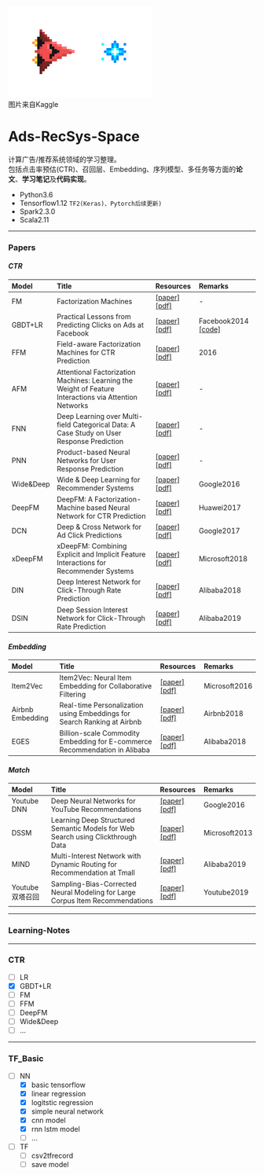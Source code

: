 ![from kaggle](halite-banner.gif)  
图片来自Kaggle
# **Ads-RecSys-Space**

计算广告/推荐系统领域的学习整理。  
包括点击率预估(CTR)、召回层、Embedding、序列模型、多任务等方面的**论文**、**学习笔记**及**代码实现**。
* Python3.6
* Tensorflow1.12 `TF2(Keras)、Pytorch后续更新)`
* Spark2.3.0
* Scala2.11

---
### Papers
#### *CTR*
| Model | Title | Resources | Remarks |
|:-------|:----------|:------------|:------|
|FM|Factorization Machines|[[paper]](https://cseweb.ucsd.edu/classes/fa17/cse291-b/reading/Rendle2010FM.pdf) [[pdf]](./papers/Rendle2010FM.pdf)|-|
|GBDT+LR |Practical Lessons from Predicting Clicks on Ads at Facebook|[[paper]](https://research.fb.com/publications/practical-lessons-from-predicting-clicks-on-ads-at-facebook/) [[pdf]](./papers/practical-lessons-from-predicting-clicks-on-ads-at-facebook.pdf) |Facebook2014 [[code]](https://github.com/zspo/gbdt-xgboost-lr)|
|FFM|Field-aware Factorization Machines for CTR Prediction|[[paper]](https://dl.acm.org/doi/abs/10.1145/2959100.2959134) [[pdf]](./papers/ffm.pdf)|2016|
|AFM|Attentional Factorization Machines: Learning the Weight of Feature Interactions via Attention Networks|[[paper]](https://arxiv.org/abs/1708.04617) [[pdf]](./papers/afm.pdf)|-|
|FNN|Deep Learning over Multi-field Categorical Data: A Case Study on User Response Prediction|[[paper]](https://arxiv.org/abs/1601.02376) [[pdf]](./papers/fnn.pdf)|-|
|PNN|Product-based Neural Networks for User Response Prediction|[[paper]](https://arxiv.org/abs/1611.00144) [[pdf]](./papers/pnn.pdf)|-|
|Wide&Deep|Wide & Deep Learning for Recommender Systems|[[paper]](https://arxiv.org/pdf/1606.07792.pdf) [[pdf]](./papers/Wide&Deep.pdf)|Google2016|
|DeepFM|DeepFM: A Factorization-Machine based Neural Network for CTR Prediction|[[paper]](https://arxiv.org/abs/1703.04247) [[pdf]](./papers/deeofm.pdf)|Huawei2017|
|DCN|Deep & Cross Network for Ad Click Predictions|[[paper]](https://arxiv.org/abs/1708.05123) [[pdf]](./papers/dcn.pdf)|Google2017|
|xDeepFM|xDeepFM: Combining Explicit and Implicit Feature Interactions for Recommender Systems|[[paper]](https://arxiv.org/abs/1803.05170) [[pdf]](./papers/xdeepfm.pdf)|Microsoft2018|
|DIN|Deep Interest Network for Click-Through Rate Prediction|[[paper]](https://arxiv.org/abs/1706.06978) [[pdf]](./papers/din.pdf)|Alibaba2018|
|DSIN|Deep Session Interest Network for Click-Through Rate Prediction|[[paper]](https://arxiv.org/abs/1905.06482) [[pdf]](./papers/dsin.pdf)|Alibaba2019|

#### *Embedding*
| Model | Title | Resources | Remarks |
|:-------|:----------|:------------|:------|
|Item2Vec|Item2Vec: Neural Item Embedding for Collaborative Filtering|[[paper]](https://arxiv.org/abs/1603.04259) [[pdf]](./papers/item2vec.pdf)|Microsoft2016|
|Airbnb Embedding|Real-time Personalization using Embeddings for Search Ranking at Airbnb|[[paper]](https://dl.acm.org/doi/abs/10.1145/3219819.3219885) [[pdf]](./papers/airbnb_embedding.pdf)|Airbnb2018|
|EGES|Billion-scale Commodity Embedding for E-commerce Recommendation in Alibaba|[[paper]](https://arxiv.org/abs/1803.02349) [[pdf]](./papers/EGES.pdf)|Alibaba2018

#### *Match*
| Model | Title | Resources | Remarks |
|:-------|:----------|:------------|:------|
|Youtube DNN|Deep Neural Networks for YouTube Recommendations|[[paper]](https://research.google/pubs/pub45530/) [[pdf]](./papers/youtube_dnn.pdf)|Google2016|
|DSSM|Learning Deep Structured Semantic Models for Web Search using Clickthrough Data|[[paper]](https://dl.acm.org/doi/abs/10.1145/2505515.2505665) [[pdf]](./papers/dssm.pdf)|Microsoft2013|
|MIND|Multi-Interest Network with Dynamic Routing for Recommendation at Tmall|[[paper]](https://arxiv.org/abs/1904.08030) [[pdf]](./papers/mind.pdf)|Alibaba2019|
|Youtube 双塔召回|Sampling-Bias-Corrected Neural Modeling for Large Corpus Item Recommendations|[[paper]](https://dl.acm.org/doi/10.1145/3298689.3346996) [[pdf]](./papers/youtube2019.pdf)|Youtube2019|

---
### Learning-Notes


---
### CTR
* [ ] LR  
* [x] GBDT+LR  
* [ ] FM  
* [ ] FFM  
* [ ] DeepFM  
* [ ] Wide&Deep  
* [ ] ...

---
### TF_Basic
* [ ] NN
    * [x] basic tensorflow
    * [x] linear regression
    * [x] logitstic regression
    * [x] simple neural network
    * [x] cnn model
    * [x] rnn lstm model 
    * [ ] ...

* [ ] TF
    * [ ] csv2tfrecord
    * [ ] save model
